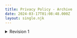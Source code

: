 ```yaml
---
title: Privacy Policy - Archive
date: 2024-03-17T01:08:48.000Z
layout: single.njk
---
```


<details class="content">
<summary>Revision 1</summary>

This document details our usage of non-personal and personal data. This also includes our methods of collecting data, our partners, and 3rd party services we use.

## Usage of data

Most of the data collected is used for the necessary execution of a service, API, or basic telemetry.

This is more detailed on the ~~[data collection](#collected-information)~~ section

## Collected Information

We _only_ collect telemetry data. Personal data might be given when filling forms or sending e-maills, which is something that is still not available at the moment.

### 1st Party Providers

| Service provider | Service provided | Country of Operation | Required? | Privacy Policy                                         |
| ---------------- | ---------------- | -------------------- | --------- | ------------------------------------------------------ |
| Neocities        | Hosting          | USA                  | Yes       | [neocities.org/privacy](https://neocities.org/privacy) |

### 3rd Party Providers

These are services that offer additional services that are not needed for basic functionality.

| Service provider | Service provided | Required? | Privacy Policy                                                       |
| ---------------- | ---------------- | --------- | -------------------------------------------------------------------- |
| GoatCounter      | Telemetry        | No        | [goatcounter.com/help/privacy](https://goatcounter.com/help/privacy) |
| coolLabs Fonts   | Web Fonts        | No        | [docs.coollabs.io/fonts/](https://docs.coollabs.io/fonts/)           |

## Changes to Privacy Policy

We have the permission to alter this policy, whatever we want, with or without warning. Older policies can be found on archived versions of SurfScape trough [archive.org](https://archive.org).

_Last update:_ March, 17, 2024

</details>
